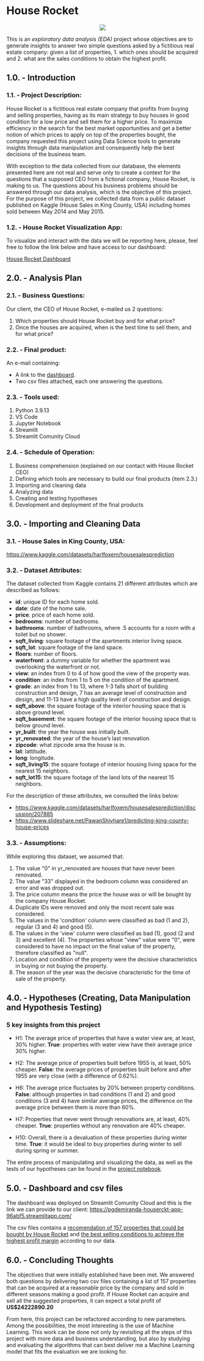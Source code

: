 # House Rocket
<p align="center">
  <img src="./rocketlogo.png" />
</p>

This is an *exploratory data analysis (EDA)* project whose objectives are to generate insights to answer two simple questions asked by a fictitious real estate company: given a list of properties, 1. which ones should be acquired and 2. what are the sales conditions to obtain the highest profit.

## 1.0. - Introduction
### 1.1. - Project Description:
House Rocket is a fictitious real estate company that profits from buying and selling properties, having as its main strategy to buy houses in good condition for a low price and sell them for a higher price. To maximize efficiency in the search for the best market opportunities and get a better notion of which prices to apply on top of the properties bought, the company requested this project using Data Science tools to generate insights through data manipulation and consequently help the best decisions of the business team.

With exception to the data collected from our database, the elements presented here are not real and serve only to create a context for the questions that a supposed CEO from a fictional company, House Rocket, is making to us. The questions about his business problems should be answered through our data analysis, which is the objective of this project. For the purpose of this project, we collected data from a public dataset published on Kaggle (House Sales in King County, USA) including homes sold between May 2014 and May 2015.

### 1.2. - House Rocket Visualization App:
To visualize and interact with the data we will be reporting here, please, feel free to follow the link below and have access to our dashboard:

[House Rocket Dashboard](https://pgdemiranda-houserckt-app-96abf5.streamlitapp.com/)


## 2.0. - Analysis Plan
### 2.1. - Business Questions:
Our client, the CEO of House Rocket, e-mailed us 2 questions:
1. Which properties should House Rocket buy and for what price?
2. Once the houses are acquired, when is the best time to sell them, and for what price?

### 2.2. - Final product: 
An e-mail containing:
- A link to the [dashboard](https://pgdemiranda-houserckt-app-96abf5.streamlitapp.com/).
- Two csv files attached, each one answering the questions.

### 2.3. - Tools used:
1. Python 3.9.13
2. VS Code
3. Jupyter Notebook
4. Streamlit
5. Streamlit Comunity Cloud

### 2.4. - Schedule of Operation:
1. Business comprehension (explained on our contact with House Rocket CEO)
2. Defining which tools are necessary to build our final products (item 2.3.)
3. Importing and cleaning data
4. Analyzing data
5. Creating and testing hypotheses
7. Development and deployment of the final products


## 3.0. - Importing and Cleaning Data
### 3.1. - House Sales in King County, USA:
https://www.kaggle.com/datasets/harlfoxem/housesalesprediction

### 3.2. - Dataset Attributes:
The dataset collected from Kaggle contains 21 different attributes which are described as follows:

- **id**: unique ID for each home sold.
- **date**: date of the home sale.
- **price**: price of each home sold.
- **bedrooms**: number of bedrooms.
- **bathrooms**: number of bathrooms, where .5 accounts for a room with a toilet but no shower.
- **sqft_living**: square footage of the apartments interior living space.
- **sqft_lot**: square footage of the land space.
- **floors**: number of floors.
- **waterfront**: a dummy variable for whether the apartment was overlooking the waterfront or not.
- **view**: an index from 0 to 4 of how good the view of the property was.
- **condition**: an index from 1 to 5 on the condition of the apartment.
- **grade**: an index from 1 to 13, where 1-3 falls short of building construction and design, 7 has an average level of construction and design, and 11-13 have a high quality level of construction and design.
- **sqft_above**: the square footage of the interior housing space that is above ground level.
- **sqft_basement**: the square footage of the interior housing space that is below ground level.
- **yr_built**: the year the house was initially built.
- **yr_renovated**: the year of the house’s last renovation.
- **zipcode**: what zipcode area the house is in.
- **lat**: lattitude.
- **long**: longitude.
- **sqft_living15**: the square footage of interior housing living space for the nearest 15 neighbors.
- **sqft_lot15**: the square footage of the land lots of the nearest 15 neighbors.

For the description of these attributes, we consulted the links below:
- https://www.kaggle.com/datasets/harlfoxem/housesalesprediction/discussion/207885
- https://www.slideshare.net/PawanShivhare1/predicting-king-county-house-prices

### 3.3. - Assumptions:
While exploring this dataset, we assumed that:
1. The value "0" in yr_renovated are houses that have never been renovated.
2. The value "33" displayed in the bedroom column was considered an error and was dropped out.
3. The price column means the price the house was or will be bought by the company House Rocket.
4. Duplicate IDs were removed and only the most recent sale was considered.
5. The values in the 'condition' column were classified as bad (1 and 2), regular (3 and 4) and good (5).
6. The values in the 'view' column were classified as bad (1), good (2 and 3) and excellent (4). The properties whose "view" value were "0", were considered to have no impact on the final value of the property, therefore classified as "null".
7. Location and condition of the property were the decisive characteristics in buying or not buying the property.
8. The season of the year was the decisive characteristic for the time of sale of the property.


## 4.0. - Hypotheses (Creating, Data Manipulation and Hypothesis Testing)
### 5 key insights from this project
- H1: The average price of properties that have a water view are, at least, 30% higher.
**True**: properties with water view have their average price 30% higher.

- H2: The average price of properties built before 1955 is, at least, 50% cheaper.
**False**: the average prices of properties built before and after 1955 are very close (with a difference of 0.62%).

- H6: The average price fluctuates by 20% between property conditions.
**False**: although properties in bad conditions (1 and 2) and good conditions (3 and 4) have similar average prices, the difference on the average price between them is more than 60%.

- H7: Properties that never went through renovations are, at least, 40% cheaper.
**True**: properties without any renovation are 40% cheaper. 

- H10: Overall, there is a devaluation of these properties during winter time.
**True**: it would be ideal to buy properties during winter to sell during spring or summer. 

The entire process of manipulating and visualizing the data, as well as the tests of our hypotheses can be found in the [project notebook](./house_rocket.ipynb).

## 5.0. - Dashboard and csv files
The dashboard was deployed on Streamlit Comunity Cloud and this is the link we can provide to our client: https://pgdemiranda-houserckt-app-96abf5.streamlitapp.com/

The csv files contains a [recomendation of 157 properties that could be bought by House Rocket](./to_buy.csv) and [the best selling conditions to achieve the highest profit margin](./to_sell.csv) according to our data.


## 6.0. - Concluding Thoughts
The objectives that were initially established have been met. 
We answered both questions by delivering two csv files containing a list of 157 properties that can be acquired at a reasonable price by the company and sold in different seasons making a good profit. 
If House Rocket can acquire and sell all the suggested properties, it can expect a total profit of **US$24222890.20**

From here, this project can be refactored according to new parameters. Among the possibilities, the most interesting is the use of Machine Learning. This work can be done not only by revisiting all the steps of this project with more data and business understanding, but also by studying and evaluating the algorithms that can best deliver me a Machine Learning model that fits the evaluation we are looking for.
